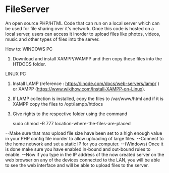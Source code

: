 # FileServer
An open source PHP/HTML Code that can run on a local server which can be used for file sharing over it's network.
Once this code is hosted on a local server, users can access it inorder to upload files like photos, videos, music 
and other types of files into the server.

How to:
WINDOWS PC
1) Download and install XAMPP/WAMPP and then copy these files into the HTDOCS folder. 

LINUX PC
1) Install LAMP (reference : https://linode.com/docs/web-servers/lamp/ ) or XAMPP (https://www.wikihow.com/Install-XAMPP-on-Linux).
2) If LAMP collection is installed, copy the files to /var/www/html and if it is XAMPP copy the files to /opt/lampp/htdocs
3) Give rights to the respective folder using the command 
    
    sudo chmod -R 777 location-where-the-files-are-placed
    
--Make sure that max upload file size have been set to a high enough value in your PHP config file inorder to allow uploading of large files.
--Connect to the home network and set a static IP for you computer.
--(Windows) Once it is done make sure you have enabled in-bound and out-bound rules to enable.
--Now if you type in the IP address of the now created server on the web browser on any of the devices connected to the LAN,
you will be able to see the web interface and will be able to upload files to the server.
